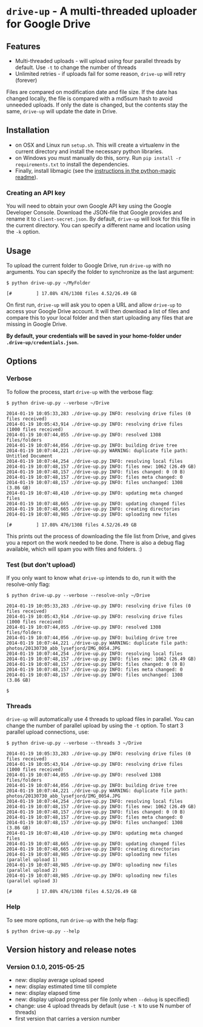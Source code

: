 `drive-up` - A multi-threaded uploader for Google Drive
=======================================================

Features
--------

* Multi-threaded uploads - will upload using four parallel threads by default. Use `-t` to change the number of threads
* Unlimited retries - if uploads fail for some reason, `drive-up` will retry (forever)

Files are compared on modification date and file size. If the date has changed locally, the file is
compared with a md5sum hash to avoid unneeded uploads. If only the date is changed, but the contents
stay the same, `drive-up` will update the date in Drive.

Installation
------------

* on OSX and Linux run `setup.sh`. This will create a virtualenv in the current directory and install the necessary python libraries.
* on Windows you must manually do this, sorry. Run `pip install -r requirements.txt` to install the dependencies.
* Finally, install libmagic (see the [instructions in the python-magic readme](https://github.com/ahupp/python-magic#dependencies)).

### Creating an API key

You will need to obtain your own Google API key using the Google Developer Console. Download the JSON-file that
Google provides and rename it to `client-secret.json`. By default, `drive-up` will look for this file in the current
directory. You can specify a different name and location using the `-k` option.

Usage
-----

To upload the current folder to Google Drive, run `drive-up` with no arguments. You can specify the folder to synchronize as the last argument:

```
$ python drive-up.py ~/MyFolder

[#         ] 17.08% 476/1308 files 4.52/26.49 GB
```

On first run, `drive-up` will ask you to open a URL and allow `drive-up` to access your Google Drive account.
It will then download a list of files and compare this to your local folder and then start uploading any files
that are missing in Google Drive.

**By default, your credentials will be saved in your home-folder under `.drive-up/credentials.json`.**

## Options

### Verbose

To follow the process, start `drive-up` with the verbose flag:

```
$ python drive-up.py --verbose ~/Drive

2014-01-19 10:05:33,283 ./drive-up.py INFO: resolving drive files (0 files received)
2014-01-19 10:05:43,914 ./drive-up.py INFO: resolving drive files (1000 files received)
2014-01-19 10:07:44,055 ./drive-up.py INFO: resolved 1308 files/folders
2014-01-19 10:07:44,056 ./drive-up.py INFO: building drive tree
2014-01-19 10:07:44,221 ./drive-up.py WARNING: duplicate file path: Untitled Document
2014-01-19 10:07:44,254 ./drive-up.py INFO: resolving local files
2014-01-19 10:07:48,157 ./drive-up.py INFO: files new: 1062 (26.49 GB)
2014-01-19 10:07:48,157 ./drive-up.py INFO: files changed: 0 (0 B)
2014-01-19 10:07:48,157 ./drive-up.py INFO: files meta changed: 0
2014-01-19 10:07:48,157 ./drive-up.py INFO: files unchanged: 1308 (3.86 GB)
2014-01-19 10:07:48,410 ./drive-up.py INFO: updating meta changed files
2014-01-19 10:07:48,665 ./drive-up.py INFO: updating changed files
2014-01-19 10:07:48,665 ./drive-up.py INFO: creating directories
2014-01-19 10:07:48,985 ./drive-up.py INFO: uploading new files

[#         ] 17.08% 476/1308 files 4.52/26.49 GB
```

This prints out the process of downloading the file list from Drive, and gives you a report on the work needed to be done.
There is also a debug flag available, which will spam you with files and folders. :)

### Test (but don't upload)

If you only want to know what `drive-up` intends to do, run it with the resolve-only flag:

```
$ python drive-up.py --verbose --resolve-only ~/Drive

2014-01-19 10:05:33,283 ./drive-up.py INFO: resolving drive files (0 files received)
2014-01-19 10:05:43,914 ./drive-up.py INFO: resolving drive files (1000 files received)
2014-01-19 10:07:44,055 ./drive-up.py INFO: resolved 1308 files/folders
2014-01-19 10:07:44,056 ./drive-up.py INFO: building drive tree
2014-01-19 10:07:44,221 ./drive-up.py WARNING: duplicate file path: photos/20130730_abb_lysefjord/IMG_0054.JPG
2014-01-19 10:07:44,254 ./drive-up.py INFO: resolving local files
2014-01-19 10:07:48,157 ./drive-up.py INFO: files new: 1062 (26.49 GB)
2014-01-19 10:07:48,157 ./drive-up.py INFO: files changed: 0 (0 B)
2014-01-19 10:07:48,157 ./drive-up.py INFO: files meta changed: 0
2014-01-19 10:07:48,157 ./drive-up.py INFO: files unchanged: 1308 (3.86 GB)

$
```

### Threads

`drive-up` will automatically use 4 threads to upload files in parallel. You can change the number of parallel
 upload by using the `-t` option. To start 3 parallel upload connections, use:

```
$ python drive-up.py --verbose --threads 3 ~/Drive

2014-01-19 10:05:33,283 ./drive-up.py INFO: resolving drive files (0 files received)
2014-01-19 10:05:43,914 ./drive-up.py INFO: resolving drive files (1000 files received)
2014-01-19 10:07:44,055 ./drive-up.py INFO: resolved 1308 files/folders
2014-01-19 10:07:44,056 ./drive-up.py INFO: building drive tree
2014-01-19 10:07:44,221 ./drive-up.py WARNING: duplicate file path: photos/20130730_abb_lysefjord/IMG_0054.JPG
2014-01-19 10:07:44,254 ./drive-up.py INFO: resolving local files
2014-01-19 10:07:48,157 ./drive-up.py INFO: files new: 1062 (26.49 GB)
2014-01-19 10:07:48,157 ./drive-up.py INFO: files changed: 0 (0 B)
2014-01-19 10:07:48,157 ./drive-up.py INFO: files meta changed: 0
2014-01-19 10:07:48,157 ./drive-up.py INFO: files unchanged: 1308 (3.86 GB)
2014-01-19 10:07:48,410 ./drive-up.py INFO: updating meta changed files
2014-01-19 10:07:48,665 ./drive-up.py INFO: updating changed files
2014-01-19 10:07:48,665 ./drive-up.py INFO: creating directories
2014-01-19 10:07:48,985 ./drive-up.py INFO: uploading new files (parallel upload 1)
2014-01-19 10:07:48,985 ./drive-up.py INFO: uploading new files (parallel upload 2)
2014-01-19 10:07:48,985 ./drive-up.py INFO: uploading new files (parallel upload 3)

[#         ] 17.08% 476/1308 files 4.52/26.49 GB
```

### Help

To see more options, run `drive-up` with the help flag:

```
$ python drive-up.py --help
```

## Version history and release notes

### Version 0.1.0, 2015-05-25

- new: display average upload speed
- new: display estimated time till complete
- new: display elapsed time
- new: display upload progress per file (only when `--debug` is specified)
- change: use 4 upload threads by default (use `-t N` to use N number of threads)
- first version that carries a version number
